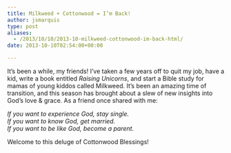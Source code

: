 ```yaml
---
title: Milkweed + Cottonwood = I’m Back!
author: jsmarquis
type: post
aliases:
  - /2013/10/10/2013-10-milkweed-cottonwood-im-back-html/
date: 2013-10-10T02:54:00+00:00

---
```

It&#8217;s been a while, my friends! I&#8217;ve taken a few years off to quit my job, have a kid, write a book entitled _Raising Unicorns_, and start a Bible study for mamas of young kiddos called Milkweed. It&#8217;s been an amazing time of transition, and this season has brought about a slew of new insights into God&#8217;s love & grace. As a friend once shared with me:

_If you want to experience God, stay single.   
If you want to know God, get married.   
If you want to be like God, become a parent._

Welcome to this deluge of Cottonwood Blessings!